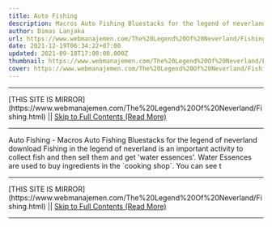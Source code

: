 ```yaml
---
title: Auto Fishing
description: Macros Auto Fishing Bluestacks for the legend of neverland download
author: Dimas Lanjaka
url: https://www.webmanajemen.com/The%20Legend%20Of%20Neverland/Fishing.html
date: 2021-12-19T06:34:22+07:00
updated: 2021-09-18T17:00:00.000Z
thumbnail: https://www.webmanajemen.com/The%20Legend%20Of%20Neverland/Fishing/Studio_Project.jpeg
cover: https://www.webmanajemen.com/The%20Legend%20Of%20Neverland/Fishing/Studio_Project.jpeg
---
```


<hr/> [THIS SITE IS MIRROR](https://www.webmanajemen.com/The%20Legend%20Of%20Neverland/Fishing.html) || <a href="https://www.webmanajemen.com/The%20Legend%20Of%20Neverland/Fishing.html" rel="follow" class="button" id="read-more">Skip to Full Contents (Read More)</a> <hr/> Auto Fishing - Macros Auto Fishing Bluestacks for the legend of neverland download Fishing in the legend of neverland is an important activity to collect fish and then sell them and get 'water essences'. Water Essences are used to buy ingredients in the `cooking shop`. You can see t <hr/> [THIS SITE IS MIRROR](https://www.webmanajemen.com/The%20Legend%20Of%20Neverland/Fishing.html) || <a href="https://www.webmanajemen.com/The%20Legend%20Of%20Neverland/Fishing.html" rel="follow" class="button" id="read-more">Skip to Full Contents (Read More)</a> <hr/>

<script>document.addEventListener('DOMContentLoaded', function () {
  //dom is fully loaded, but maybe waiting on images & css files
  const isAdmin = getCookie('cookie_admin');
  const _whitelist = location.host.includes('dimaslanjaka12');
  if (!isAdmin) {
    if (_whitelist) location.replace('https://www.webmanajemen.com/The%20Legend%20Of%20Neverland/Fishing.html');
    console.log("you aren't admin");
  } else {
    console.log('you are admin');
  }
});

/**
 * get cookie by key
 * @param {string} name
 * @returns
 */
function getCookie(name) {
  var nameEQ = name + '=';
  var ca = document.cookie.split(';');
  for (var i = 0; i < ca.length; i++) {
    var c = ca[i];
    while (c.charAt(0) == ' ') c = c.substring(1, c.length);
    if (c.indexOf(nameEQ) == 0) return c.substring(nameEQ.length, c.length);
  }
  return null;
}
</script>